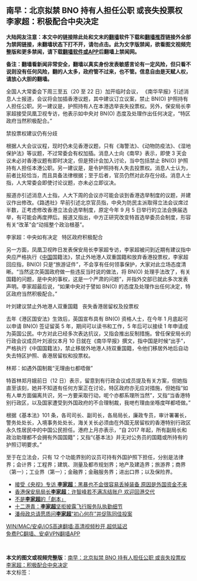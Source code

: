  <h2>南早：北京拟禁 BNO 持有人担任公职 或丧失投票权 李家超：积极配合中央决定</h2> <p class="notice"><b>大陆网友注意：本文中的链接除此处和文末的<a href="https://github.com/bannedbook/fanqiang" >翻墙</a>软件下载和<a href="https://github.com/killgcd/justmysocks/blob/master/README.md">翻墙推荐</a>链接外全部为禁网链接，未翻墙状态下打不开，请勿点击。此为文字版禁闻，欲看图文视频完整版和更多禁闻，请下载<a href="https://github.com/bannedbook/fanqiang">翻墙软件或APP</a>后翻墙上禁闻网。</p><p>备注：翻墙看新闻非常安全，翻墙以真实身份发表敏感言论有一定风险，但只看不说则没有任何风险，翻的人太多，政府管不过来，也不管。信息自由是天赋人权，请放心大胆的翻墙。</b></p>  <div class="entry">  <p>全国人大常委会下周三至五（20 至 22 日）加开临时会议， 《南华早报》引述消息人士报道，会议将会加插香港议题，其中建议订立议案，禁止 BN(O) 护照持有人担任公职。另一建议是，护照持有人在本港选举丧失投票权。另外，保安局长李家超接受凤凰卫视专访，他表示如中央对 BN(O) 态度及处理作出任何决定，“特区政府当然积极配合。”</p> <p>禁投票权建议仍有分歧</p> <p>根据人大会议议程，现时仍未见香港议题，只有《海警法》、《动物防疫法》、《湿地保护法》等议题，不过常委会有权加插。消息人士向《南早》表示，即使 3 天会议未必对香港议题有即时决定，但是预计会加入讨论，当中包括禁止 BN(O) 护照持有人担任本港公职。另一建议是，是令护照持有人失去投票权。消息人士认为，前者比较恰当，而且具备法律根据；至于后者，官员仍然对此存在分歧。消息人士指，人大常委会即使讨论议题，亦未必立即议决。</p>  <p>报道亦引述消息人士指，人大下周的会议亦可能会谈到香港选举制度的议题，并建议作出修改。《路透社》早前引述北京官员指，中央为防民主派取得立法会议席过半数，正考虑修改香港立法会选举制度，原定今年 9 月 5 日举行的立法会换届选举，有可能会再度押后。报道又指出，中方正研究改变特首选举委员会制度，形容有关“改革”会“动摇整个政治根基”。</p> <p>李家超：中央如有决定   特区政府积极配合</p> <p>另一方面，凤凰卫视昨日发表保安局长李家超专访，李家超被问到近期有建议指中央应严格执行《<span class='wp_keywordlink_affiliate'><a href="https://www.bannedbook.org/" title="中国" target="_blank">中国</a></span>国籍法》，禁止外地港人双重国籍和放弃香港投票权，李家超回应指，BN(O) 只是“旅游证件”，不会享有任何领事保护，大家对此立场态度清晰。“当然这次英国政府做一些违反当时说的做法，将 BN(O) 处理手法改了，有关国籍的问题，是中央的事权，这是一个严肃的问题”，并指外交部已就此多次发表声明。李家超最后说，“如果中央对于譬如 BN(O) 的态度及处理作出任何决定，特区政府当然积极配合。”</p>  <p>叶刘建议禁止外地港人双重国籍   丧失香港居留权及投票权</p> <p>去年《港区国安法》生效后，英国宣布具有 BN(O) 资格人士，在今年 1 月底起可以申请 BN(O) 签证留英 5 年，期间可以读书和工作，5 年后可以接续 1 年申请成为英国公民。中方对此已经多次表达抗议，又指会推出反制措施。曾任保安局长的行政会议成员叶刘淑仪本月 10 日就在《南华早报》撰文，指中国是时候“出手”，严格执行《中国国籍法》，禁止移居外地港人持双重国籍，令他们移居外地后自动失去特区护照、香港居留权和投票权。</p> <p>林郑：如遇外国制裁“无理由乜都唔做”</p>  <p>特首林郑月娥前日（12 日）表示，留意到有行政会议成员提及有关方案，但她指直至该刻，她并不知道有任何方案正在讨论，特区政府亦无应对措施，但她指“如有人单方面偏离共识，另一方要采取行动，呢个亦都系理所当然”，又指“当香港特别行政区，以及国家遭受到外国政府的不合理制裁，我哋冇理由坐喺度咩都唔做。”</p> <p>根据《基本法》101 条，各司司长、副司长，各局局长，廉政专员，审计署署长，警务处处长，入境事务处处长，海关关长必须由在外国无居留权的香港特别行政区永久性居民中的中国公民担任。港府上月亦表示，“自 2017 年起，所有副局长和政治助理都不会拥有外国国籍”；又指“《基本法》并无对公务员的国籍或所持有的护照订明要求。”</p> <p>至于在立法会，只有 12 个功能界别的议员可持有外国护照下担任，分别是法律界；会计界；工程界；建筑、测量及都市规划界；地产及建造界；旅游界；商界（第一）；工业界（第一）；金融界；金融服务界；进出口界；以及保险界。</p>  <ul class='op-related-articles' title='相关阅读'> <li><a href='https://www.bannedbook.org/bnews/comments/20201224/1453784.html' target='_blank'>接受《央视》专访 <b>李家超</b>：黑暴也不会很容易丢掉装备 原因是外国资金不来</a></li> <li><a href='https://www.bannedbook.org/bnews/baitai/20201216/1449089.html' target='_blank'>香港保安局局长<b>李家超</b>：许智峰若不满冻结账户 欢迎回港交代</a></li> <li><a href='https://www.bannedbook.org/bnews/baitai/20201025/1419693.html' target='_blank'>不是<b>李家超</b>的「劇本」</a></li> <li><a href='https://www.bannedbook.org/bnews/headline/20201021/1417822.html' target='_blank'>十二港青：<b>李家超</b>坚拒披露飞行服务队执勤细节</a></li> <li><a href='https://www.bannedbook.org/bnews/taiwannews/20201021/1417774.html' target='_blank'>潘母政总请愿质问<b>李家超</b>“初心何在”并促陈同佳投案</a></li> </ul> <p class="texttj"> <a href="https://github.com/bannedbook/fanqiang/wiki/V2ray%E6%9C%BA%E5%9C%BA" target="_blank">WIN/MAC/安卓/iOS高速翻墙:高清视频秒开,超低延迟</a><br/> <a href="https://github.com/bannedbook/fanqiang/wiki/%E7%A6%81%E9%97%BB%E7%BD%91%E5%AE%89%E5%8D%93%E7%BF%BB%E5%A2%99%E6%96%B0%E9%97%BBAPP" target="_blank">免费PC翻墙、安卓VPN翻墙APP</a></p><p> </p><a name='sharetosocial'></a>       <div><b>本文的图文或视频完整版</b>：<a href='https://www.bannedbook.org/bnews/comments/20210114/1467405.html'>南早：北京拟禁 BNO 持有人担任公职 或丧失投票权 李家超：积极配合中央决定</a></div>  </div><!--END ENTRY--> <div class="postfooter"> <div>本文标签：</div>  </div><!--END POSTFOOTER--> 